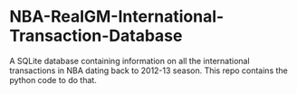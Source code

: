 # NBA-RealGM-International-Transaction-Database
A SQLite database containing information on all the international transactions in NBA dating back to 2012-13 season.
This repo contains the python code to do that.
